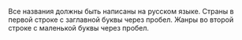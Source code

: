 Все названия должны быть написаны на русском языке.
Страны в первой строке с заглавной буквы через пробел.
Жанры во второй строке с маленькой буквы через пробел.